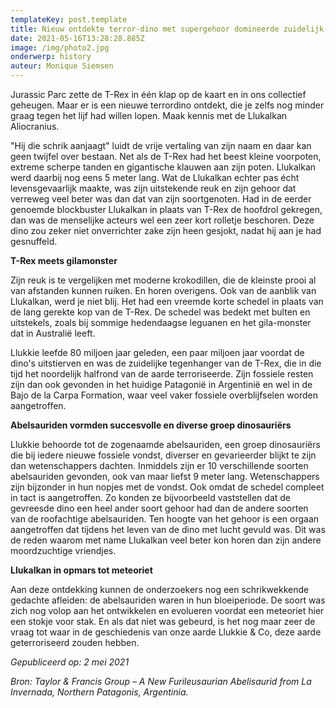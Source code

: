 ```yaml
---
templateKey: post.template
title: Nieuw ontdekte terror-dino met supergehoor domineerde zuidelijk halfrond
date: 2021-05-16T13:28:28.885Z
image: /img/photo2.jpg
onderwerp: history
auteur: Monique Siemsen
---
```

Jurassic Parc zette de T-Rex in één klap op de kaart en in ons collectief geheugen. Maar er is een nieuwe terrordino ontdekt, die je zelfs nog minder graag tegen het lijf had willen lopen. Maak kennis met de Llukalkan Aliocranius.

&quot;Hij die schrik aanjaagt&quot; luidt de vrije vertaling van zijn naam en daar kan geen twijfel over bestaan. Net als de T-Rex had het beest kleine voorpoten, extreme scherpe tanden en gigantische klauwen aan zijn poten. Llukalkan werd daarbij nog eens 5 meter lang. Wat de Llukalkan echter pas écht levensgevaarlijk maakte, was zijn uitstekende reuk en zijn gehoor dat verreweg veel beter was dan dat van zijn soortgenoten. Had in de eerder genoemde blockbuster Llukalkan in plaats van T-Rex de hoofdrol gekregen, dan was de menselijke acteurs wel een zeer kort rolletje beschoren. Deze dino zou zeker niet onverrichter zake zijn heen gesjokt, nadat hij aan je had gesnuffeld.

**T-Rex meets gilamonster**

Zijn reuk is te vergelijken met moderne krokodillen, die de kleinste prooi al van afstanden kunnen ruiken. En horen overigens. Ook van de aanblik van Llukalkan, werd je niet blij. Het had een vreemde korte schedel in plaats van de lang gerekte kop van de T-Rex. De schedel was bedekt met bulten en uitstekels, zoals bij sommige hedendaagse leguanen en het gila-monster dat in Australië leeft.

Llukkie leefde 80 miljoen jaar geleden, een paar miljoen jaar voordat de dino&#39;s uitstierven en was de zuidelijke tegenhanger van de T-Rex, die in die tijd het noordelijk halfrond van de aarde terroriseerde. Zijn fossiele resten zijn dan ook gevonden in het huidige Patagonië in Argentinië en wel in de Bajo de la Carpa Formation, waar veel vaker fossiele overblijfselen worden aangetroffen.

**Abelsauriden vormden succesvolle en diverse groep dinosauriërs**

Llukkie behoorde tot de zogenaamde abelsauriden, een groep dinosauriërs die bij iedere nieuwe fossiele vondst, diverser en gevarieerder blijkt te zijn dan wetenschappers dachten. Inmiddels zijn er 10 verschillende soorten abelsauriden gevonden, ook van maar liefst 9 meter lang. Wetenschappers zijn bijzonder in hun nopjes met de vondst. Ook omdat de schedel compleet in tact is aangetroffen. Zo konden ze bijvoorbeeld vaststellen dat de gevreesde dino een heel ander soort gehoor had dan de andere soorten van de roofachtige abelsauriden. Ten hoogte van het gehoor is een orgaan aangetroffen dat tijdens het leven van de dino met lucht gevuld was. Dit was de reden waarom met name Llukalkan veel beter kon horen dan zijn andere moordzuchtige vriendjes.

**Llukalkan in opmars tot meteoriet**

Aan deze ontdekking kunnen de onderzoekers nog een schrikwekkende gedachte afleiden: de abelsauriden waren in hun bloeiperiode. De soort was zich nog volop aan het ontwikkelen en evolueren voordat een meteoriet hier een stokje voor stak. En als dat niet was gebeurd, is het nog maar zeer de vraag tot waar in de geschiedenis van onze aarde Llukkie &amp; Co, deze aarde geterroriseerd zouden hebben.

_Gepubliceerd op: 2 mei 2021_

_Bron: Taylor &amp; Francis Group – A New Furileusaurian Abelisaurid from La Invernada, Northern Patagonis, Argentinia._